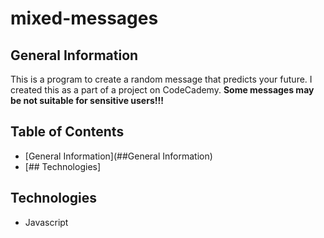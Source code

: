 # mixed-messages

## General Information
This is a program to create a random message that predicts your future. I created this as a part of a project on CodeCademy. **Some messages may be not suitable for sensitive users!!!**

## Table of Contents
* [General Information](##General Information)
* [## Technologies]

## Technologies
* Javascript
